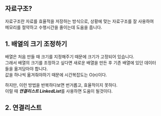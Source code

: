 ## 자료구조?

자료구조란 자료를 효율적을 저장하는 방식으로, 상황에 맞는 자료구조를 잘 사용하여 메모리를 절약하고 수행시간을 줄이는데 도움을 줍니다.

## 1. 배열의 크기 조정하기

배열은 처음 만들 때 크기를 지정해주기 때문에 크기가 고정되어 있습니다.<br>
그래서 배열의 크기를 조정하고 싶다면 새로운 배열을 만든 후 기존 배열에 있던 데이터들을 옮겨담아야 합니다.<br>
값을 하나씩 옮겨줘야하기 때문에 시간복잡도는 O(n)이다.

하지만, 이런 방법을 반복하다보면 번거롭고, 효율적이지 못하다.<br>
이럴 때 ***연결리스트 LinkedList***를 사용하면 도움이 될것이다.

## 2. 연결리스트
